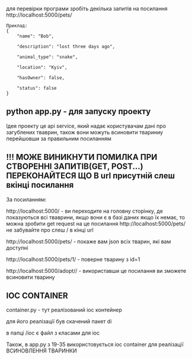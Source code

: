для перевірки програми зробіть декілька запитів на посилання
http://localhost:5000/pets/

    Приклад:
    {      
        "name": "Bob",
        
        "description": "lost three days ago",
        
        "animal_type": "snake",
        
        "location": "Kyiv",
        
        "hasOwner": false,
        
        "status": false
	}

python app.py - для запуску проекту
-
Ідея проекту це api service, який надає користувачам дані про загублених тваврин, також вони можуть всиновити твариниу перейшовши за правильним посиланням

!!! МОЖЕ ВИНИКНУТИ ПОМИЛКА ПРИ СТВОРЕННІ ЗАПИТІВ(GET, POST...) ПЕРЕКОНАЙТЕСЯ ЩО В url присутній слеш вкінці посилання
-
За посиланням:

http://localhost:5000/ - ви переходите на головну сторінку, де показуються всі тваврини, якщо вони є в базі даних
якщо їх немає, то можна зробити get request на це посилання http://localhost:5000/pets/
не забувайте про слеш / в кінці url

http://localhost:5000/pets/ - покаже вам json всіх тварин, які вам доступні

http://localhost:5000/pets/1/ - поверне тварину з id=1

http://localhost:5000/adopt/<id>/ - використавши це посилання ви зможете всиновити тварину

IOC CONTAINER
-
container.py - тут реалізований ioc контейнер

для його реалізації був скачений пакет di

в папці /ioc є файл з класами для ioc

Також, в app.py з 19-35 використовується ioc container для реалізації ВСИНОВЛЕННЯ ТВАРИНКИ